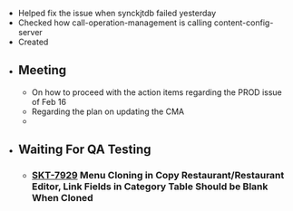 - Helped fix the issue when synckjtdb failed yesterday
- Checked how call-operation-management is calling content-config-server
- Created
- ## Meeting
	- On how to proceed with the action items regarding the PROD issue of Feb 16
	- Regarding the plan on updating the CMA
	-
- ## Waiting For QA Testing
	- ### [SKT-7929](https://wondersco.atlassian.net/browse/SKT-7929) Menu Cloning in Copy Restaurant/Restaurant Editor, Link Fields in Category Table Should be Blank When Cloned